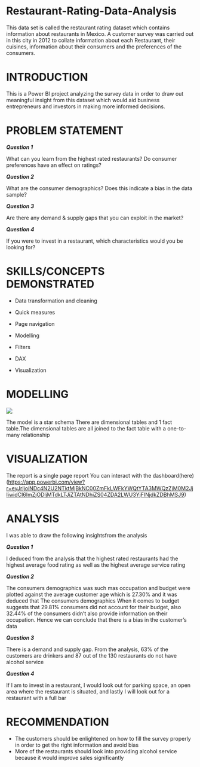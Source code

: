 # Restaurant-Rating-Data-Analysis
This data set is called the restaurant rating dataset which contains information about restaurants in Mexico. A customer survey was carried out in this city in 2012 to collate information about each Restaurant, their cuisines, information about their consumers and the preferences of the consumers.

# INTRODUCTION
This is a Power BI project analyzing the survey data in order to draw out meaningful insight from this dataset which would aid business entrepreneurs and investors in making more informed decisions.

# PROBLEM STATEMENT

**_Question 1_**

What can you learn from the highest rated restaurants? Do consumer preferences have an effect on
ratings?

**_Question 2_**

What are the consumer demographics? Does this indicate a bias in the data sample?

**_Question 3_**

Are there any demand & supply gaps that you can exploit in the market?

**_Question 4_**

If you were to invest in a restaurant, which characteristics would you be looking for?

# SKILLS/CONCEPTS DEMONSTRATED
- Data transformation and cleaning

- Quick measures

- Page navigation

- Modelling

- Filters

- DAX

- Visualization

# MODELLING
![](Screenshot(37).png)

The model is a star schema There are dimensional tables and 1 fact table.The dimensional tables are all joined to the fact table with a one-to-many relationship

# VISUALIZATION
The report is a single page report 
You can interact with the dashboard(here)(https://app.powerbi.com/view?r=eyJrIjoiNDc4N2U2NTktMjBkNC00ZmFkLWFkYWQtYTA3MWQzZjM0M2JjIiwidCI6ImZjODljMTdkLTJiZTAtNDhiZS04ZDA2LWU3YjFlNjdkZDBhMSJ9)

# ANALYSIS
I was able to draw the following insightsfrom the analysis 
 
**_Question 1_**

I deduced from the analysis that the highest rated restaurants had the highest average food rating as well as the highest average service rating 

**_Question 2_**

The consumers demographics was such mas occupation and budget were plotted against the       average customer age which is 27.30% and it was deduced that The consumers demographics When it comes to budget suggests that 29.81% consumers did not account for their budget, also 32.44% of the consumers didn’t also provide information on their occupation. Hence we can conclude that there is a bias in the customer’s data 

**_Question 3_**

There is a demand and supply gap. From the analysis, 63% of the customers are drinkers and 87 out of the 130 restaurants do not have alcohol service 

**_Question 4_**

If I am to invest in a restaurant, I would look out for parking space, an open area where the restaurant is situated, and lastly I will look out for a restaurant with a full bar	

# RECOMMENDATION
- The customers should be enlightened on how to fill the survey properly in order to get the right information and avoid bias
- More of the restaurants should look into providing alcohol service because it would improve sales significantly



